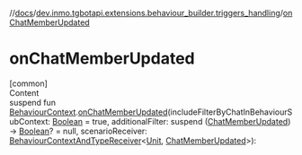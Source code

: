 //[docs](../../index.md)/[dev.inmo.tgbotapi.extensions.behaviour_builder.triggers_handling](index.md)/[onChatMemberUpdated](on-chat-member-updated.md)



# onChatMemberUpdated  
[common]  
Content  
suspend fun [BehaviourContext](../dev.inmo.tgbotapi.extensions.behaviour_builder/-behaviour-context/index.md).[onChatMemberUpdated](on-chat-member-updated.md)(includeFilterByChatInBehaviourSubContext: [Boolean](https://kotlinlang.org/api/latest/jvm/stdlib/kotlin/-boolean/index.html) = true, additionalFilter: suspend ([ChatMemberUpdated](../dev.inmo.tgbotapi.types/-chat-member-updated/index.md)) -> [Boolean](https://kotlinlang.org/api/latest/jvm/stdlib/kotlin/-boolean/index.html)? = null, scenarioReceiver: [BehaviourContextAndTypeReceiver](../dev.inmo.tgbotapi.extensions.behaviour_builder/index.md#%5Bdev.inmo.tgbotapi.extensions.behaviour_builder%2FBehaviourContextAndTypeReceiver%2F%2F%2FPointingToDeclaration%2F%5D%2FClasslikes%2F625018081)<[Unit](https://kotlinlang.org/api/latest/jvm/stdlib/kotlin/-unit/index.html), [ChatMemberUpdated](../dev.inmo.tgbotapi.types/-chat-member-updated/index.md)>):   



